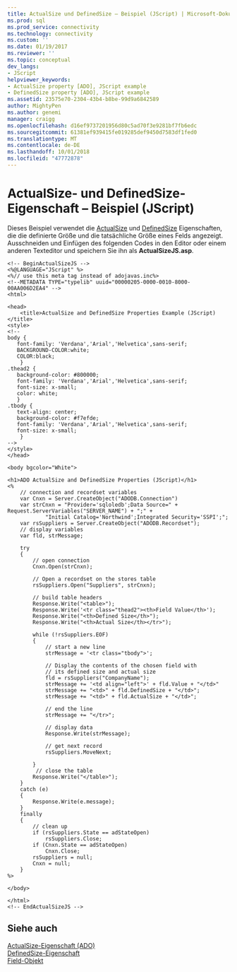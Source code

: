 ```yaml
---
title: ActualSize und DefinedSize – Beispiel (JScript) | Microsoft-Dokumentation
ms.prod: sql
ms.prod_service: connectivity
ms.technology: connectivity
ms.custom: ''
ms.date: 01/19/2017
ms.reviewer: ''
ms.topic: conceptual
dev_langs:
- JScript
helpviewer_keywords:
- ActualSize property [ADO], JScript example
- DefinedSize property [ADO], JScript example
ms.assetid: 23575e70-2304-43b4-b8be-99d9a6842589
author: MightyPen
ms.author: genemi
manager: craigg
ms.openlocfilehash: d16ef9737201956d80c5ad70f3e9281bf7fb6edc
ms.sourcegitcommit: 61381ef939415fe019285def9450d7583df1fed0
ms.translationtype: MT
ms.contentlocale: de-DE
ms.lasthandoff: 10/01/2018
ms.locfileid: "47772878"
---
```

# <a name="actualsize-and-definedsize-properties-example-jscript"></a>ActualSize- und DefinedSize-Eigenschaft – Beispiel (JScript)
Dieses Beispiel verwendet die [ActualSize](../../../ado/reference/ado-api/actualsize-property-ado.md) und [DefinedSize](../../../ado/reference/ado-api/definedsize-property.md) Eigenschaften, die die definierte Größe und die tatsächliche Größe eines Felds angezeigt. Ausschneiden und Einfügen des folgenden Codes in den Editor oder einem anderen Texteditor und speichern Sie ihn als **ActualSizeJS.asp**.  
  
```  
<!-- BeginActualSizeJS -->  
<%@LANGUAGE="JScript" %>  
<%// use this meta tag instead of adojavas.inc%>  
<!--METADATA TYPE="typelib" uuid="00000205-0000-0010-8000-00AA006D2EA4" -->  
<html>  
  
<head>  
    <title>ActualSize and DefinedSize Properties Example (JScript)</title>  
<style>  
<!--  
body {  
   font-family: 'Verdana','Arial','Helvetica',sans-serif;  
   BACKGROUND-COLOR:white;  
   COLOR:black;  
    }  
.thead2 {  
   background-color: #800000;   
   font-family: 'Verdana','Arial','Helvetica',sans-serif;   
   font-size: x-small;  
   color: white;  
   }  
.tbody {   
   text-align: center;  
   background-color: #f7efde;  
   font-family: 'Verdana','Arial','Helvetica',sans-serif;   
   font-size: x-small;  
    }  
-->  
</style>  
</head>  
  
<body bgcolor="White">  
  
<h1>ADO ActualSize and DefinedSize Properties (JScript)</h1>  
<%  
    // connection and recordset variables  
    var Cnxn = Server.CreateObject("ADODB.Connection")  
    var strCnxn = "Provider='sqloledb';Data Source=" + Request.ServerVariables("SERVER_NAME") + ";" +  
            "Initial Catalog='Northwind';Integrated Security='SSPI';";  
    var rsSuppliers = Server.CreateObject("ADODB.Recordset");  
    // display variables  
    var fld, strMessage;          
  
    try  
    {  
        // open connection  
        Cnxn.Open(strCnxn);  
  
        // Open a recordset on the stores table      
        rsSuppliers.Open("Suppliers", strCnxn);  
  
        // build table headers  
        Response.Write("<table>");  
        Response.Write('<tr class="thead2"><th>Field Value</th>');  
        Response.Write("<th>Defined Size</th>");  
        Response.Write("<th>Actual Size</th></tr>");  
  
        while (!rsSuppliers.EOF)  
        {  
            // start a new line  
            strMessage = '<tr class="tbody">';  
  
            // Display the contents of the chosen field with  
            // its defined size and actual size  
            fld = rsSuppliers("CompanyName");  
            strMessage += '<td align="left">' + fld.Value + "</td>"   
            strMessage += "<td>" + fld.DefinedSize + "</td>";  
            strMessage += "<td>" + fld.ActualSize + "</td>";  
  
            // end the line  
            strMessage += "</tr>";  
  
            // display data  
            Response.Write(strMessage);  
  
            // get next record  
            rsSuppliers.MoveNext;  
  
        }  
         // close the table  
        Response.Write("</table>");  
    }  
    catch (e)  
    {  
        Response.Write(e.message);  
    }  
    finally  
    {  
        // clean up  
        if (rsSuppliers.State == adStateOpen)  
            rsSuppliers.Close;  
        if (Cnxn.State == adStateOpen)  
            Cnxn.Close;  
        rsSuppliers = null;  
        Cnxn = null;  
    }  
%>  
  
</body>  
  
</html>  
<!-- EndActualSizeJS -->  
```  
  
## <a name="see-also"></a>Siehe auch  
 [ActualSize-Eigenschaft (ADO)](../../../ado/reference/ado-api/actualsize-property-ado.md)   
 [DefinedSize-Eigenschaft](../../../ado/reference/ado-api/definedsize-property.md)   
 [Field-Objekt](../../../ado/reference/ado-api/field-object.md)
